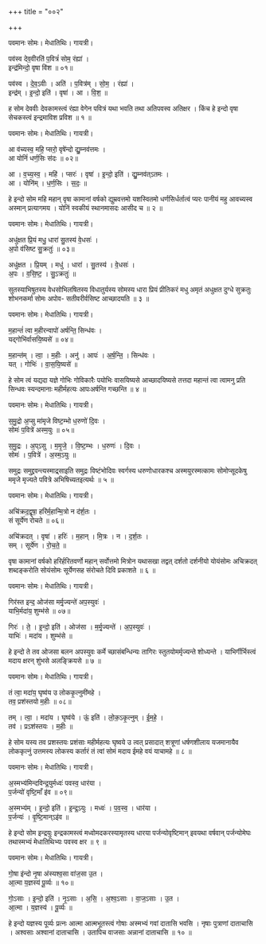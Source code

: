 +++
title = "००२"

+++


पवमानः सोमः। मेधातिथिः। गायत्री।

पव॑स्व देव॒वीरति॑ प॒वित्रं॑ सोम॒ रंह्या॑ ।  
इन्द्र॑मिन्दो॒ वृषा वि॑श ॥ ०१॥

पव॑स्व । दे॒व॒ऽवीः । अति॑ । प॒वित्र॑म् । सो॒म॒ । रंह्या॑ ।  
इन्द्र॑म् । इ॒न्दो॒ इति॑ । वृषा॑ । आ । वि॒श॒ ॥

ह सोम देववीः देवकामस्त्वं रंह्या वेगेन पवित्रं यथा भवति तथा अतिपवस्व अतिक्षर । किंच हे इन्दो वृषा सेचकस्त्वं इन्द्रमाविश प्रविश ॥ १ ॥

पवमानः सोमः। मेधातिथिः। गायत्री।

आ व॑च्यस्व॒ महि॒ प्सरो॒ वृषे॑न्दो द्यु॒म्नव॑त्तमः ।  
आ योनिं॑ धर्ण॒सिः स॑दः ॥ ०२॥

आ । व॒च्य॒स्व॒ । महि॑ । प्सरः॑ । वृषा॑ । इ॒न्दो॒ इति॑ । द्यु॒म्नव॑त्ऽतमः ।  
आ । योनि॑म् । ध॒र्ण॒सिः । स॒दः॒ ॥

हे इन्दो सोम महि महान् वृषा कामानां वर्षको द्युम्रवत्तमो यशस्वितमो धर्णसिर्धर्तात्वं प्यरः पानीयं महु आवच्यस्व अस्मान् प्रत्यागमय । योनिं स्वकीयं स्थानमासदः आसीद च ॥ २ ॥

पवमानः सोमः। मेधातिथिः। गायत्री।

अधु॑क्षत प्रि॒यं मधु॒ धारा॑ सु॒तस्य॑ वे॒धसः॑ ।  
अ॒पो व॑सिष्ट सु॒क्रतुः॑ ॥ ०३॥

अधु॑क्षत । प्रि॒यम् । मधु॑ । धारा॑ । सु॒तस्य॑ । वे॒धसः॑ ।  
अ॒पः । व॒सि॒ष्ट॒ । सु॒ऽक्रतुः॑ ॥

सुतस्याभिषुतस्य वेधसोभिलषितस्य विधातुर्यस्य सोमस्य धारा प्रियं प्रीतिकरं मधु अमृतं अधुक्षत दुग्धे सुक्रतुः शोभनकर्मा सोमः अपोव- सतीवरीर्वसिष्ट आच्छादयति ॥ ३ ॥

पवमानः सोमः। मेधातिथिः। गायत्री।

म॒हान्तं॑ त्वा म॒हीरन्वापो॑ अर्षन्ति॒ सिन्ध॑वः ।  
यद्गोभि॑र्वासयि॒ष्यसे॑ ॥ ०४॥

म॒हान्त॑म् । त्वा॒ । म॒हीः । अनु॑ । आपः॑ । अ॒र्ष॒न्ति॒ । सिन्ध॑वः ।  
यत् । गोभिः॑ । वा॒स॒यि॒ष्यसे॑ ॥

हे सोम त्वं यद्यदा यज्ञे गोभिः गोविकारैः पयोभिः वासयिष्यसे आच्छादयिष्यसे तत्तदा महान्तं त्वा त्वामनु प्रति सिन्धवः स्यन्दमानाः महीर्महत्यः आपःअर्षन्ति गच्छन्ति ॥ ४ ॥

पवमानः सोमः। मेधातिथिः। गायत्री।

स॒मु॒द्रो अ॒प्सु मा॑मृजे विष्ट॒म्भो ध॒रुणो॑ दि॒वः ।  
सोमः॑ प॒वित्रे॑ अस्म॒युः ॥ ०५॥

स॒मु॒द्रः । अ॒प्ऽसु । म॒मृ॒जे॒ । वि॒ष्ट॒म्भः । ध॒रुणः॑ । दि॒वः ।  
सोमः॑ । प॒वित्रे॑ । अ॒स्म॒ऽयुः ॥

समुद्रः समुद्द्रवन्त्यस्माद्र्साइति समुद्रः विष्टंभोदिवः स्वर्गस्य धरुणोधारकश्च अस्मयुरस्मत्कामः सोमोप्सूदकेषु ममृजे मृज्यते पवित्रे अभिषिच्यतइत्यर्थः ॥ ५ ॥

पवमानः सोमः। मेधातिथिः। गायत्री।

अचि॑क्रद॒द्वृषा॒ हरि॑र्म॒हान्मि॒त्रो न द॑र्श॒तः ।  
सं सूर्ये॑ण रोचते ॥ ०६॥

अचि॑क्रदत् । वृषा॑ । हरिः॑ । म॒हान् । मि॒त्रः । न । द॒र्श॒तः ।  
सम् । सूर्ये॑ण । रो॒च॒ते॒ ॥

वृषा कामानां वर्षको हरिर्हरितवर्णो महान् सर्वोत्तमो मित्रोन यथासखा तद्वत् दर्शतो दर्शनीयो योयंसोमः अचिक्रदत् शब्दङ्करोति सोयंसोमः सूर्येणसह संरोचते दिवि प्रकाशते ॥ ६ ॥

पवमानः सोमः। मेधातिथिः। गायत्री।

गिर॑स्त इन्द॒ ओज॑सा मर्मृ॒ज्यन्ते॑ अप॒स्युवः॑ ।  
याभि॒र्मदा॑य॒ शुम्भ॑से ॥ ०७॥

गिरः॑ । ते॒ । इ॒न्दो॒ इति॑ । ओज॑सा । म॒र्मृ॒ज्यन्ते॑ । अ॒प॒स्युवः॑ ।  
याभिः॑ । मदा॑य । शुम्भ॑से ॥

हे इन्दो ते तव ओजसा बलन अपस्युवः कर्मे च्छासंबन्धिन्यः तागिरः स्तुतयोमर्मृज्यन्ते शोध्यन्ते । याभिर्गीर्भिस्त्वं मदाय क्षरन् शुंभसे अलङ्क्रियसे ॥ ७ ॥

पवमानः सोमः। मेधातिथिः। गायत्री।

तं त्वा॒ मदा॑य॒ घृष्व॑य उ लोककृ॒त्नुमी॑महे ।  
तव॒ प्रश॑स्तयो म॒हीः ॥ ०८॥

तम् । त्वा॒ । मदा॑य । घृष्व॑ये । ऊं॒ इति॑ । लो॒क॒ऽकृ॒त्नुम् । ई॒म॒हे॒ ।  
तव॑ । प्रऽश॑स्तयः । म॒हीः ॥

हे सोम यस्य तव प्रशस्तयः प्रशंसाः महीर्महत्यः घृष्वये उ त्वत् प्रसादात् शत्रूणां धर्षणशीलाय यजमानायैव लोककृत्नुं उत्तमस्य लोकस्य कर्तारं तं त्वां सोमं मदाय ईमहे वयं याचामहे ॥ ८ ॥

पवमानः सोमः। मेधातिथिः। गायत्री।

अ॒स्मभ्य॑मिन्दविन्द्र॒युर्मध्वः॑ पवस्व॒ धार॑या ।  
प॒र्जन्यो॑ वृष्टि॒माँ इ॑व ॥ ०९॥

अ॒स्मभ्य॑म् । इ॒न्दो॒ इति॑ । इ॒न्द्र॒ऽयुः । मध्वः॑ । प॒व॒स्व॒ । धार॑या ।  
प॒र्जन्यः॑ । वृ॒ष्टि॒मान्ऽइ॑व ॥

हे इन्दो सोम इन्द्रयुः इन्द्रकामस्त्वं मध्वोमदकरस्यामृतस्य धारया पर्जन्योवृष्टिमान् इवयथा वर्षवान् पर्जन्योमेघः तथास्मभ्यं मेधातिथिभ्यः पवस्व क्षर ॥ ९ ॥

पवमानः सोमः। मेधातिथिः। गायत्री।

गो॒षा इ॑न्दो नृ॒षा अ॑स्यश्व॒सा वा॑ज॒सा उ॒त ।  
आ॒त्मा य॒ज्ञस्य॑ पू॒र्व्यः ॥ १०॥

गो॒ऽसाः । इ॒न्दो॒ इति॑ । नृ॒ऽसाः । अ॒सि॒ । अ॒श्व॒ऽसाः । वा॒ज॒ऽसाः । उ॒त ।  
आ॒त्मा । य॒ज्ञस्य॑ । पू॒र्व्यः ॥

हे इन्दो यज्ञस्य पूर्व्यः प्रत्नः आत्मा आत्मभूतस्त्वं गोषाः अस्मभ्यं गवां दातासि भवसि । नृषाः पुत्राणां दाताचासि । अश्वसाः अश्वानां दाताचासि । उतापिच वाजसाः अन्नानां दाताचासि ॥ १० ॥
